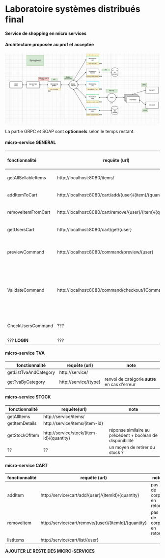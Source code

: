 # Laboratoire systèmes distribués final

#### Service de shopping en micro services



#### Architecture proposée au prof et acceptée

![](./updated-architecture.jpg)

La partie GRPC et SOAP sont **optionnels** selon le temps restant. 

#### micro-service GENERAL

| fonctionnalité      | requête (url)                                              | note                                                         | micro-service source                  |
| :------------------ | ---------------------------------------------------------- | ------------------------------------------------------------ | ------------------------------------- |
| getAllSellableItems | http://localhost:8080/items/                               | -                                                            | micro-service **stock**               |
| addItemToCart       | http://localhost:8080/cart/add/{user}/{item}/{quantity}    | ne retourne rien pour le moment                              | micro-service **cart**                |
| removeItemFromCart  | http://localhost:8080/cart/remove/{user}/{item}/{quantity} | ne retourne rien pour le moment                              | micro-service **cart**                |
| getUsersCart        | http://localhost:8080/cart/get/{user}                      | -                                                            | micro-service **cart**                |
| previewCommand      | http://localhost:8080/command/preview/{user}               | valide le cart -> renvoi une commande à valider              | micro-service **order**               |
| ValidateCommand     | http://localhost:8080/command/checkout/{Commandid}         | valide la commande et retire l'argent de l'utilisateur **+** renvoi un objet message avec u | micro-service **order** + **checkou** |
| CheckUsersCommand   | ???                                                        | à implémenter mais flemme                                    |                                       |
| ??? **LOGIN**       | ???                                                        | ???                                                          | ???                                   |



#### micro-service TVA

| fonctionnalité        | requête (url)         | note                                          |
| -------------- | ----------------------------------------- | --------------------------------------------------------- |
| getListTvaAndCategory | http://service/       |                                               |
| getTvaByCategory      | http://service/{type} | renvoi de catégorie **autre** en cas d'erreur |



#### micro-service STOCK

| fonctionnalité | requête(url)                              | note                                                      |
| -------------- | ----------------------------------------- | --------------------------------------------------------- |
| getAllItems    | http://service/items/                     |                                                           |
| getItemDetails | http://service/items/{item-id}            |                                                           |
| getStockOfItem | http://service/stock/{item-id}/{quantity} | réponse similaire au précédent + boolean de disponibilité |
| ??             | ??                                        | un moyen de retirer du stock ?                            |

 

#### micro-service CART

| fonctionnalité | requête (url)                                        | note                   |
| -------------- | ----------------------------------------- | --------------------------------------------------------- |
| addItem        | http://service/cart/add/{user}/{itemId}/{quantity}    | pas de corps en retour |
| removeItem     | http://service/cart/remove/{user}/{itemId}/{quantity} | pas de corps en retour |
| listItems      | http://service/cart/list/{user}                       |                        |





**AJOUTER LE RESTE DES MICRO-SERVICES**

